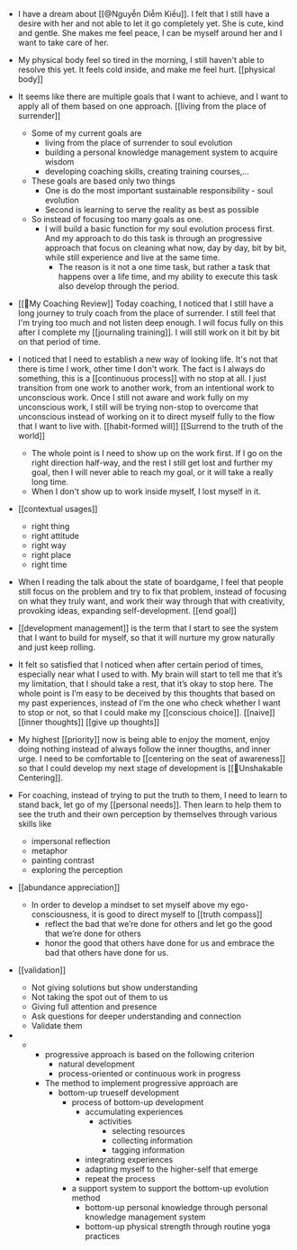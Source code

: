 - I have a dream about [[@Nguyễn Diễm Kiều]]. I felt that I still have a desire with her and not able to let it go completely yet. She is cute, kind and gentle. She makes me feel peace, I can be myself around her and I want to take care of her. 
- My physical body feel so tired in the morning, I still haven't able to resolve this yet. It feels cold inside, and make me feel hurt. [[physical body]]
- It seems like there are multiple goals that I want to achieve, and I want to apply all of them based on one approach. [[living from the place of surrender]]
    - Some of my current goals are
        - living from the place of surrender to soul evolution
        - building a personal knowledge management system to acquire wisdom
        - developing coaching skills, creating training courses,...
    - These goals are based only two things
        - One is do the most important sustainable responsibility - soul evolution
        - Second is learning to serve the reality as best as possible
    - So instead of focusing too many goals as one.
        - I will build a basic function for my soul evolution process first. And my approach to do this task is through an progressive approach that focus on cleaning what now, day by day, bit by bit, while still experience and live at the same time. 
            - The reason is it not a one time task, but rather a task that happens over a life time, and my ability to execute this task also develop through the period.
- [[📝My Coaching Review]] Today coaching, I noticed that I still have a long journey to truly coach from the place of surrender. I still feel that I'm trying too much and not listen deep enough. I will focus fully on this after I complete my [[journaling training]]. I will still work on it bit by bit on that period of time.

- I noticed that I need to establish a new way of looking life. It's not that there is time I work, other time I don't work. The fact is I always do something, this is a [[continuous process]] with no stop at all. I just transition from one work to another work, from an intentional work to unconscious work. Once I still not aware and work fully on my unconscious work, I still will be trying non-stop to overcome that unconscious instead of working on it to direct myself fully to the flow that I want to live with. [[habit-formed will]] [[Surrend to the truth of the world]]
    - The whole point is I need to show up on the work first. If I go on the right direction half-way, and the rest I still get lost and further my goal, then I will never able to reach my goal, or it will take a really long time. 
    - When I don't show up to work inside myself, I lost myself in it.
- [[contextual usages]]
    - right thing
    - right attitude
    - right way
    - right place
    - right time
- When I reading the talk about the state of boardgame, I feel that people still focus on the problem and try to fix that problem, instead of focusing on what they truly want, and work their way through that with creativity, provoking ideas, expanding self-development. [[end goal]] 
- [[development management]] is the term that I start to see the system that I want to build for myself, so that it will nurture my grow naturally and just keep rolling.
- It felt so satisfied that I noticed when after certain period of times, especially near what I used to with. My brain will start to tell me that it’s my limitation, that I should take a rest, that it’s okay to stop here. The whole point is I’m easy to be deceived by this thoughts that based on my past experiences, instead of I’m the one who check whether I want to stop or not, so that I could make my [[conscious choice]]. [[naive]] [[inner thoughts]] [[give up thoughts]]
- My highest [[priority]] now is being able to enjoy the moment, enjoy doing nothing instead of always follow the inner thougths, and inner urge. I need to be comfortable to [[centering on the seat of awareness]] so that I could develop my next stage of development is [[🌱Unshakable Centering]].
- For coaching, instead of trying to put the truth to them, I need to learn to stand back, let go of my [[personal needs]]. Then learn to help them to see the truth and their own perception by themselves through various skills like
    - impersonal reflection
    - metaphor
    - painting contrast
    - exploring the perception
- [[abundance appreciation]] 
    - In order to develop a mindset to set myself above my ego-consciousness, it is good to direct myself to [[truth compass]]
        - reflect the bad that we’re done for others and let go the good that we’re done for others 
        - honor the good that others have done for us and embrace the bad that others have done for us.
- [[validation]]
    - Not giving solutions but show understanding
    - Not taking the spot out of them to us
    - Giving full attention and presence
    - Ask questions for deeper understanding and connection
    - Validate them
- 
    - 
        - progressive approach is based on the following criterion
            - natural development
            - process-oriented or continuous work in progress
        - The method to implement progressive approach are
            - bottom-up trueself development
                - process of bottom-up development
                    - accumulating experiences
                        - activities
                            - selecting resources
                            - collecting information
                            - tagging information
                    - integrating experiences
                    - adapting myself to the higher-self that emerge
                    - repeat the process
                - a support system to support the bottom-up evolution method
                    - bottom-up personal knowledge through personal knowledge management system
                    - bottom-up physical strength through routine yoga practices

